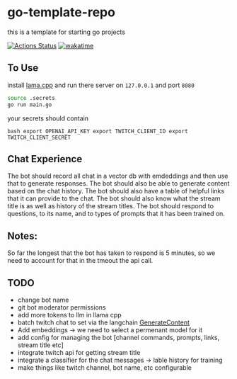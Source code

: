 # go-template-repo

this is a template for starting go projects

[![Actions Status](https://github.com/soypete/{}/workflows/build/badge.svg)](https://github.com/soypete/{}/actions/workflows/go.yml)
[![wakatime](https://wakatime.com/badge/user/953eeb5a-d347-44af-9d8b-a5b8a918cecf/project/018ef728-5089-4148-b326-592f7a744f7e.svg)](https://wakatime.com/badge/user/953eeb5a-d347-44af-9d8b-a5b8a918cecf/project/018ef728-5089-4148-b326-592f7a744f7e)

## To Use

install [lama.cpp]() and run there server on `127.0.0.1` and port `8080`

```bash
source .secrets
go run main.go
```

your secrets should contain

`bash export OPENAI_API_KEY export TWITCH_CLIENT_ID export TWITCH_CLIENT_SECRET`

## Chat Experience

The bot should record all chat in a vector db with emdeddings and then use that to generate responses. The bot should also be able to generate content based on the chat history.
The bot should also have a table of helpful links that it can provide to the chat.
The bot should also know what the stream title is as well as history of the stream titles.
The bot should respond to questions, to its name, and to types of prompts that it has been trained on.

## Notes:

So far the longest that the bot has taken to respond is 5 minutes, so we need to account for that in the tmeout the api call.

## TODO

* change bot name
* git bot moderator permissions
* add more tokens to llm in llama cpp
* batch twitch chat to set via the langchain [GenerateContent](https://github.com/tmc/langchaingo/blob/3a36972919a83b119825de4ea6216e175ae20cb3/examples/openai-chat-example/openai_chat_example.go#L25C19-L25C34)
* Add embeddings -> we need to select a permenant model for it
* add config for managing the bot [channel commands, prompts, links, stream title etc]
* integrate twitch api for getting stream title
* integrate a classifier for the chat messages -> lable history for training
* make things like twitch channel, bot name, etc configurable
